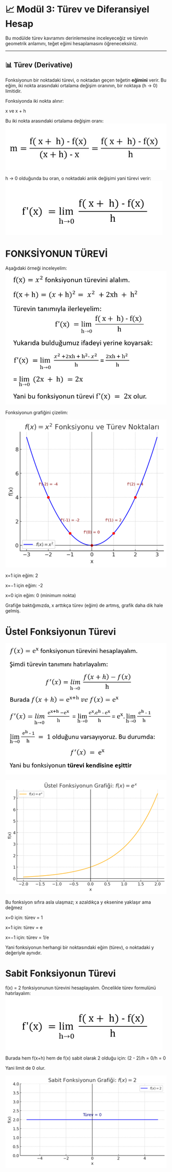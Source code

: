 # 📈 Modül 3: Türev ve Diferansiyel Hesap

Bu modülde türev kavramını derinlemesine inceleyeceğiz ve türevin geometrik anlamını, teğet eğimi hesaplamasını öğreneceksiniz.

---

## 📊 Türev (Derivative)

Fonksiyonun bir noktadaki türevi, o noktadan geçen teğetin **eğimini** verir.
Bu eğim, iki nokta arasındaki ortalama değişim oranının, bir noktaya (h → 0) limitidir.

Fonksiyonda iki nokta alınır:

x ve x + h

Bu iki nokta arasındaki ortalama değişim oranı:
![Görsel](../assets/images/ortalama-degisim.jpg)

h → 0 olduğunda bu oran, o noktadaki anlık değişimi yani türevi verir:
![Görsel](../assets/images/turev.jpg)

# FONKSİYONUN TÜREVİ

Aşağıdaki örneği inceleyelim:
![Görsel](../assets/images/turev-ornek.jpg)

Fonksiyonun grafiğini çizelim:

![Görsel](../assets/images/turev-grafik.png)

x=1 için eğim: 2

x=−1 için eğim: -2

x=0 için eğim: 0 (minimum nokta)

Grafiğe baktığımızda, x arttıkça türev (eğim) de artmış, grafik daha dik hale gelmiş.

# Üstel Fonksiyonun Türevi

![Görsel](../assets/images/ustel-turev.jpg)

![Görsel](../assets/images/ustel-grafik.png)

Bu fonksiyon sıfıra asla ulaşmaz; x azaldıkça y eksenine yaklaşır ama değmez

x=0 için: türev = 1

x=1 için: türev = e

x=−1 için: türev = 1/e

Yani fonksiyonun herhangi bir noktasındaki eğim (türev), o noktadaki y değeriyle aynıdır.

# Sabit Fonksiyonun Türevi

f(x) = 2 fonksiyonunun türevini hesaplayalım.
Öncelikle türev formulünü hatırlayalım:
![Görsel](../assets/images/turev.jpg)

Burada hem f(x+h) hem de f(x) sabit olarak 2 olduğu için:
(2 - 2)/h = 0/h = 0

Yani limit de 0 olur.

![Görsel](../assets/images/sabit-grafik.png)
